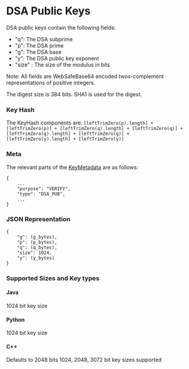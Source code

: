 # DSA Public Keys #

DSA public keys contain the following fields:
  * "q": The DSA subprime
  * "p": The DSA prime
  * "g": The DSA base
  * "y": The DSA public key exponent
  * "size" : The size of the modulus in bits

Note: All fields are WebSafeBase64 encoded twos-complement representations of positive integers.

The digest size is 384 bits. SHA1 is used for the digest.

### Key Hash ###
The KeyHash components are: ` [leftTrimZero(p).length] + [leftTrimZero(p)] + [leftTrimZero(q).length] + [leftTrimZero(q)] + [leftTrimZero(g).length] + [leftTrimZero(g)] + [leftTrimZero(y).length] + [leftTrimZero(y)] `

### Meta ###
The relevant parts of the [KeyMetadata](KeyMetadata.md) are as follows:
```
{
    ...
    "purpose": "VERIFY", 
    "type": "DSA_PUB",  
    ...
}
```

### JSON Representation ###
```
{
    "g": (g_bytes), 
    "p": (p_bytes), 
    "q": (q_bytes), 
    "size": 1024, 
    "y": (y_bytes)
}

```
### Supported Sizes and Key types ###
#### Java ####
1024 bit key size
#### Python ####
1024 bit key size
#### C++ ####
Defaults to 2048 bits
1024, 2048, 3072 bit key sizes supported